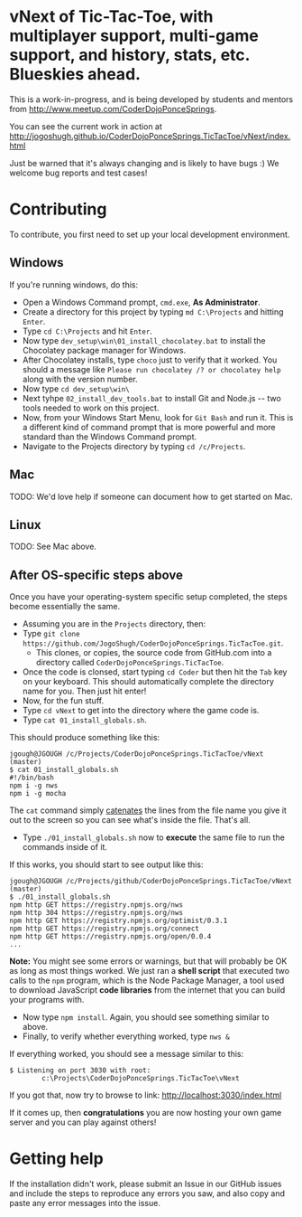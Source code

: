 # vNext of Tic-Tac-Toe, with multiplayer support, multi-game support, and history, stats, etc. Blueskies ahead.

This is a work-in-progress, and is being developed by students and mentors from http://www.meetup.com/CoderDojoPonceSprings.

You can see the current work in action at http://jogoshugh.github.io/CoderDojoPonceSprings.TicTacToe/vNext/index.html

Just be warned that it's always changing and is likely to have bugs :) We welcome bug reports and test cases!

# Contributing 

To contribute, you first need to set up your local development environment. 

## Windows

If you're running windows, do this:

* Open a Windows Command prompt, `cmd.exe`, **As Administrator**.
* Create a directory for this project by typing `md C:\Projects` and hitting `Enter`.
* Type `cd C:\Projects` and hit `Enter`.
* Now type `dev_setup\win\01_install_chocolatey.bat` to install the Chocolatey package manager for Windows.
* After Chocolatey installs, type `choco` just to verify that it worked. You should a message like `Please run chocolatey /? or chocolatey help` along with the version number.
* Now type `cd dev_setup\win\`
* Next tyhpe `02_install_dev_tools.bat` to install Git and Node.js -- two tools needed to work on this project.
* Now, from your Windows Start Menu, look for `Git Bash` and run it. This is a different kind of command prompt that is more powerful and more standard than the Windows Command prompt.
* Navigate to the Projects directory by typing `cd /c/Projects`.

## Mac

TODO: We'd love help if someone can document how to get started on Mac.

## Linux

TODO: See Mac above.

## After OS-specific steps above

Once you have your operating-system specific setup completed, the steps become essentially the same.

* Assuming you are in the `Projects` directory, then:
* Type `git clone https://github.com/JogoShugh/CoderDojoPonceSprings.TicTacToe.git`.
  * This clones, or copies, the source code from GitHub.com into a directory called `CoderDojoPonceSprings.TicTacToe`.
* Once the code is clonsed, start typing `cd Coder` but then hit the `Tab` key on your keyboard. This should automatically complete the directory name for you. Then just hit enter!
* Now, for the fun stuff.
* Type `cd vNext` to get into the directory where the game code is.
* Type `cat 01_install_globals.sh`. 

This should produce something like this:

```text
jgough@JGOUGH /c/Projects/CoderDojoPonceSprings.TicTacToe/vNext (master)
$ cat 01_install_globals.sh
#!/bin/bash
npm i -g nws
npm i -g mocha

```

The `cat` command simply [catenates](http://www.merriam-webster.com/dictionary/catenate) the lines from the file name you give it out to the screen so you can see what's inside the file. That's all.

* Type `./01_install_globals.sh` now to **execute** the same file to run the commands inside of it.

If this works, you should start to see output like this:

```text
jgough@JGOUGH /c/Projects/github/CoderDojoPonceSprings.TicTacToe/vNext (master)
$ ./01_install_globals.sh
npm http GET https://registry.npmjs.org/nws
npm http 304 https://registry.npmjs.org/nws
npm http GET https://registry.npmjs.org/optimist/0.3.1
npm http GET https://registry.npmjs.org/connect
npm http GET https://registry.npmjs.org/open/0.0.4
...

```

**Note:** You might see some errors or warnings, but that will probably be OK as long as most things worked. We just 
ran a **shell script** that executed two calls to the `npm` program, which is the Node Package Manager, a tool used
to download JavaScript **code libraries** from the internet that you can build your programs with.

* Now type `npm install`. Again, you should see something similar to above.
* Finally, to verify whether everything worked, type `nws &`

If everything worked, you should see a message similar to this:

```text
$ Listening on port 3030 with root:
        c:\Projects\CoderDojoPonceSprings.TicTacToe\vNext
```

If you got that, now try to browse to link: [http://localhost:3030/index.html](http://localhost:3030/index.html)

If it comes up, then **congratulations** you are now hosting your own game server and you can play against others!

# Getting help

If the installation didn't work, please submit an Issue in our GitHub issues and include the steps to reproduce any errors you saw, and also copy and paste any error messages into the issue.
